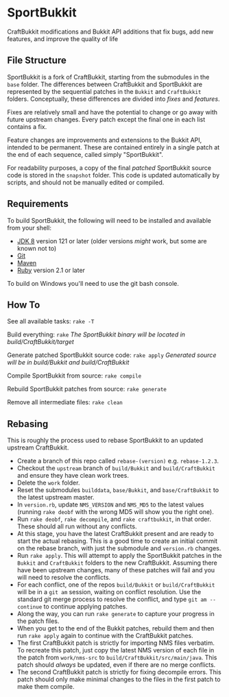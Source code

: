 SportBukkit
===========

CraftBukkit modifications and Bukkit API additions that fix bugs, add new features, and improve the quality of life

File Structure
--------------

SportBukkit is a fork of CraftBukkit, starting from the submodules in the `base` folder.
The differences between CraftBukkit and SportBukkit are represented by the sequential patches in the `Bukkit` and `CraftBukkit` folders.
Conceptually, these differences are divided into *fixes* and *features*.

Fixes are relatively small and have the potential to change or go away with future upstream changes.
Every patch except the final one in each list contains a fix.

Feature changes are improvements and extensions to the Bukkit API, intended to be permanent.
These are contained entirely in a single patch at the end of each sequence, called simply "SportBukkit".

For readability purposes, a copy of the final *patched* SportBukkit source code is stored in the `snapshot` folder.
This code is updated automatically by scripts, and should not be manually edited or compiled.


Requirements
------------

To build SportBukkit, the following will need to be installed and available from your shell:

* [JDK 8](http://www.oracle.com/technetwork/java/javase/downloads/jdk8-downloads-2133151.html) version 121 or later (older versions *might* work, but some are known not to)
* [Git](https://git-scm.com)
* [Maven](https://maven.apache.org)
* [Ruby](https://www.ruby-lang.org/) version 2.1 or later

To build on Windows you'll need to use the git bash console.

How To
------

See all available tasks: `rake -T`

Build everything: `rake`
*The SportBukkit binary will be located in build/CraftBukkit/target*

Generate patched SportBukkit source code: `rake apply`
*Generated source will be in build/Bukkit and build/CraftBukkit*

Compile SportBukkit from source: `rake compile`

Rebuild SportBukkit patches from source: `rake generate`

Remove all intermediate files: `rake clean`


Rebasing
--------

This is roughly the process used to rebase SportBukkit to an updated upstream CraftBukkit.

* Create a branch of this repo called `rebase-(version)` e.g. `rebase-1.2.3`.
* Checkout the `upstream` branch of `build/Bukkit` and `build/CraftBukkit` and ensure they have clean work trees.
* Delete the `work` folder.
* Reset the submodules `builddata`, `base/Bukkit`, and `base/CraftBukkit` to the latest upstream master.
* In `version.rb`, update `NMS_VERSION` and `NMS_MD5` to the latest values (running `rake deobf` with the wrong MD5 will show you the right one).
* Run `rake deobf`, `rake decompile`, and `rake craftbukkit`, in that order. These should all run without any conflicts.
* At this stage, you have the latest CraftBukkit present and are ready to start the actual rebasing.
  This is a good time to create an initial commit on the rebase branch, with just the submodule and `version.rb` changes.
* Run `rake apply`. This will attempt to apply the SportBukkit patches in the `Bukkit` and `CraftBukkit` folders to the new CraftBukkit.
  Assuming there have been upstream changes, many of these patches will fail and you will need to resolve the conflicts.
* For each conflict, one of the repos `build/Bukkit` or `build/CraftBukkit` will be in a `git am` session, waiting on conflict resolution.
  Use the standard git merge process to resolve the conflict, and type `git am --continue` to continue applying patches.
* Along the way, you can run `rake generate` to capture your progress in the patch files.
* When you get to the end of the Bukkit patches, rebuild them and then run `rake apply` again to continue with the CraftBukkit patches.
* The first CraftBukkit patch is strictly for importing NMS files verbatim. To recreate this patch, just copy the latest NMS version of each file
  in the patch from `work/nms-src` to `build/CraftBukkit/src/main/java`. This patch should *always* be updated, even if there are no merge conflicts.
* The second CraftBukkit patch is strictly for fixing decompile errors. This patch should only make minimal changes to the files in the first patch to make them compile.
